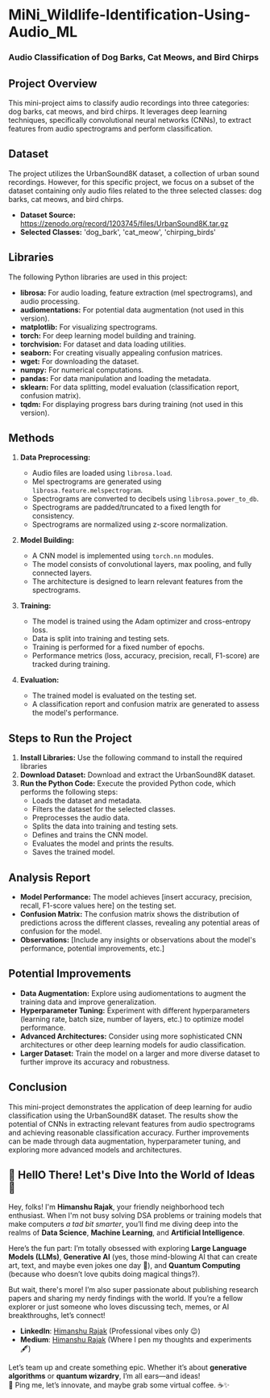 # MiNi_Wildlife-Identification-Using-Audio_ML
### Audio Classification of Dog Barks, Cat Meows, and Bird Chirps

## Project Overview

This mini-project aims to classify audio recordings into three categories: dog barks, cat meows, and bird chirps. It leverages deep learning techniques, specifically convolutional neural networks (CNNs), to extract features from audio spectrograms and perform classification.

## Dataset

The project utilizes the UrbanSound8K dataset, a collection of urban sound recordings.  However, for this specific project, we focus on a subset of the dataset containing only audio files related to the three selected classes: dog barks, cat meows, and bird chirps.

- **Dataset Source:** https://zenodo.org/record/1203745/files/UrbanSound8K.tar.gz
- **Selected Classes:** 'dog_bark', 'cat_meow', 'chirping_birds'

## Libraries

The following Python libraries are used in this project:

- **librosa:** For audio loading, feature extraction (mel spectrograms), and audio processing.
- **audiomentations:** For potential data augmentation (not used in this version).
- **matplotlib:** For visualizing spectrograms.
- **torch:** For deep learning model building and training.
- **torchvision:** For dataset and data loading utilities.
- **seaborn:** For creating visually appealing confusion matrices.
- **wget:** For downloading the dataset.
- **numpy:** For numerical computations.
- **pandas:** For data manipulation and loading the metadata.
- **sklearn:** For data splitting, model evaluation (classification report, confusion matrix).
- **tqdm:** For displaying progress bars during training (not used in this version).

## Methods

1. **Data Preprocessing:**
    - Audio files are loaded using `librosa.load`.
    - Mel spectrograms are generated using `librosa.feature.melspectrogram`.
    - Spectrograms are converted to decibels using `librosa.power_to_db`.
    - Spectrograms are padded/truncated to a fixed length for consistency.
    - Spectrograms are normalized using z-score normalization.

2. **Model Building:**
    - A CNN model is implemented using `torch.nn` modules.
    - The model consists of convolutional layers, max pooling, and fully connected layers.
    - The architecture is designed to learn relevant features from the spectrograms.

3. **Training:**
    - The model is trained using the Adam optimizer and cross-entropy loss.
    - Data is split into training and testing sets.
    - Training is performed for a fixed number of epochs.
    - Performance metrics (loss, accuracy, precision, recall, F1-score) are tracked during training.

4. **Evaluation:**
    - The trained model is evaluated on the testing set.
    - A classification report and confusion matrix are generated to assess the model's performance.

## Steps to Run the Project

1. **Install Libraries:** Use the following command to install the required libraries
2. **Download Dataset:** Download and extract the UrbanSound8K dataset.
3. **Run the Python Code:** Execute the provided Python code, which performs the following steps:
    - Loads the dataset and metadata.
    - Filters the dataset for the selected classes.
    - Preprocesses the audio data.
    - Splits the data into training and testing sets.
    - Defines and trains the CNN model.
    - Evaluates the model and prints the results.
    - Saves the trained model.

## Analysis Report

- **Model Performance:** The model achieves [insert accuracy, precision, recall, F1-score values here] on the testing set.
- **Confusion Matrix:** The confusion matrix shows the distribution of predictions across the different classes, revealing any potential areas of confusion for the model.
- **Observations:** [Include any insights or observations about the model's performance, potential improvements, etc.]

## Potential Improvements

- **Data Augmentation:** Explore using audiomentations to augment the training data and improve generalization.
- **Hyperparameter Tuning:** Experiment with different hyperparameters (learning rate, batch size, number of layers, etc.) to optimize model performance.
- **Advanced Architectures:** Consider using more sophisticated CNN architectures or other deep learning models for audio classification.
- **Larger Dataset:** Train the model on a larger and more diverse dataset to further improve its accuracy and robustness.

## Conclusion

This mini-project demonstrates the application of deep learning for audio classification using the UrbanSound8K dataset. The results show the potential of CNNs in extracting relevant features from audio spectrograms and achieving reasonable classification accuracy. Further improvements can be made through data augmentation, hyperparameter tuning, and exploring more advanced models and architectures.


## 👋 HellO There! Let's Dive Into the World of Ideas 🚀

Hey, folks! I'm **Himanshu Rajak**, your friendly neighborhood tech enthusiast. When I'm not busy solving DSA problems or training models that make computers *a tad bit smarter*, you’ll find me diving deep into the realms of **Data Science**, **Machine Learning**, and **Artificial Intelligence**.  

Here’s the fun part: I’m totally obsessed with exploring **Large Language Models (LLMs)**, **Generative AI** (yes, those mind-blowing AI that can create art, text, and maybe even jokes one day 🤖), and **Quantum Computing** (because who doesn’t love qubits doing magical things?).  

But wait, there's more! I’m also super passionate about publishing research papers and sharing my nerdy findings with the world. If you’re a fellow explorer or just someone who loves discussing tech, memes, or AI breakthroughs, let’s connect!

- **LinkedIn**: [Himanshu Rajak](https://www.linkedin.com/in/himanshu-rajak-22b98221b/) (Professional vibes only 😉)
- **Medium**: [Himanshu Rajak](https://himanshusurendrarajak.medium.com/) (Where I pen my thoughts and experiments 🖋️)

Let’s team up and create something epic. Whether it’s about **generative algorithms** or **quantum wizardry**, I’m all ears—and ideas!  
🎯 Ping me, let’s innovate, and maybe grab some virtual coffee. ☕✨
